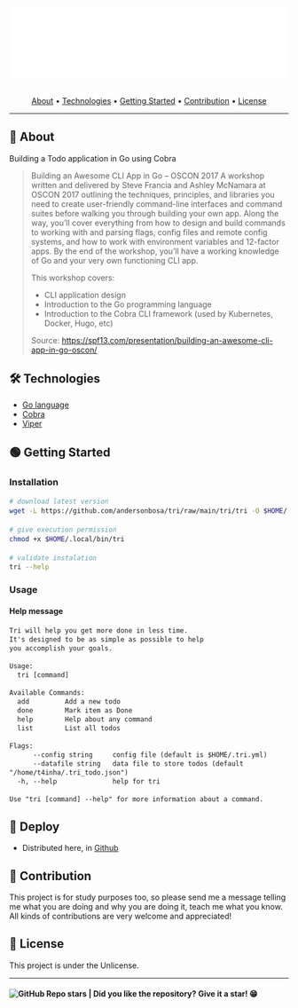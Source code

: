<section align="center">

  <img src="docs/banner.svg" title="Project banner" alt="Project banner" />

  <br>
  <br>

  <!-- badges -->

  <p>
    <a href="#about">About</a> •
    <a href="#technologies">Technologies</a> •
    <a href="#getting-started">Getting Started</a> •
    <a href="#contribution">Contribution</a> •
    <a href="#license">License</a>
  </p>
</section>

---

<h2 id="about">💬 About</h2>

Building a Todo application in Go using Cobra

> Building an Awesome CLI App in Go – OSCON 2017
> A workshop written and delivered by Steve Francia and Ashley McNamara at OSCON 2017 outlining the techniques, principles, and libraries you need to create user-friendly command-line interfaces and command suites before walking you through building your own app. Along the way, you’ll cover everything from how to design and build commands to working with and parsing flags, config files and remote config systems, and how to work with environment variables and 12-factor apps. By the end of the workshop, you’ll have a working knowledge of Go and your very own functioning CLI app.
> 
> This workshop covers:
> 
> - CLI application design
> - Introduction to the Go programming language
> - Introduction to the Cobra CLI framework (used by Kubernetes, Docker, Hugo, etc)
> 
> Source: https://spf13.com/presentation/building-an-awesome-cli-app-in-go-oscon/

<h2 id="technologies"> 🛠️ Technologies</h2>

- [Go language](https://go.dev/)
- [Cobra](https://github.com/spf13/cobra)
- [Viper](https://github.com/spf13/viper)

<h2 id="getting-started"> 🟢 Getting Started </h2>

### Installation

```bash
# download latest version
wget -L https://github.com/andersonbosa/tri/raw/main/tri/tri -O $HOME/.local/bin/tri

# give execution permission
chmod +x $HOME/.local/bin/tri

# validate instalation
tri --help
```

### Usage

#### Help message

```
Tri will help you get more done in less time.
It's designed to be as simple as possible to help
you accomplish your goals.

Usage:
  tri [command]

Available Commands:
  add         Add a new todo
  done        Mark item as Done
  help        Help about any command
  list        List all todos

Flags:
      --config string     config file (default is $HOME/.tri.yml)
      --datafile string   data file to store todos (default "/home/t4inha/.tri_todo.json")
  -h, --help              help for tri

Use "tri [command] --help" for more information about a command.
```

<h2>🚀 Deploy</h2>

* Distributed here, in [Github](https://github.com/andersonbosa/tri/releases)

<h2 id="contribution">🤝 Contribution</h2>

<p>
  This project is for study purposes too, so please send me a message telling me what you are doing and why you are doing it, teach me what you know. All kinds of contributions are very welcome and appreciated!
</p>


<h2 id="license"> 📝 License</h2>

This project is under the Unlicense.


---

<h4>  
  <img alt="GitHub Repo stars" src="https://img.shields.io/github/stars/andersonbosa/tri?style=social">
  | Did you like the repository? Give it a star! 😁
</h4>
